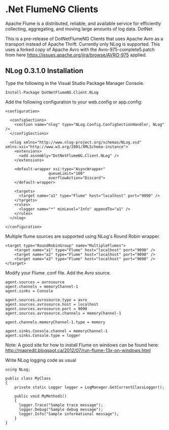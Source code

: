 # .Net FlumeNG Clients

Apache Flume is a distributed, reliable, and available service for efficiently collecting, aggregating, and moving large amounts of log data. DotNet

This is a pre-release of DotNetFlumeNG Clients that uses Apache Avro as a transport instead of Apache Thrift. Currently only NLog is supported. This
uses a forked copy of Apache Avro with the Avro-975-complete5.patch from here https://issues.apache.org/jira/browse/AVRO-975 applied.

## NLog 0.3.1.0 Installation

Type the following in the Visual Studio Package Manager Console.  

```
Install-Package DotNetFlumeNG.Client.NLog
```

Add the following configuration to your web.config or app.config:

```
<configuration>
  
  <configSections>
    <section name="nlog" type="NLog.Config.ConfigSectionHandler, NLog" />
  </configSections>

  <nlog xmlns="http://www.nlog-project.org/schemas/NLog.xsd" xmlns:xsi="http://www.w3.org/2001/XMLSchema-instance">
    <extensions>
      <add assembly="DotNetFlumeNG.Client.NLog" />
    </extensions>
    
	<default-wrapper xsi:type="AsyncWrapper"
                   queueLimit="100"
                   overflowAction="Discard">
    </default-wrapper>

    <targets>
      <target name="a1" type="Flume" host="localhost" port="9090" />
    </targets>
    <rules>
      <logger name="*" minLevel="Info" appendTo="a1" />
    </rules>
  </nlog>

</configuration>
```

Multiple flume sources are supported using NLog's Round Robin wrapper.
```
<target type="RoundRobinGroup" name="MultipleFlumes">
    <target name="a1" type="Flume" host="localhost" port="9090" />
    <target name="a2" type="Flume" host="localhost" port="9090" />
    <target name="a3" type="Flume" host="localhost" port="9090" />
</target>
```

Modify your Flume .conf file. Add the Avro source.  

```
agent.sources = avrosource
agent.channels = memoryChannel-1
agent.sinks = Console

agent.sources.avrosource.type = avro
agent.sources.avrosource.host = localhost
agent.sources.avrosource.port = 9090
agent.sources.avrosource.channels = memoryChannel-1

agent.channels.memoryChannel-1.type = memory

agent.sinks.Console.channel = memoryChannel-1
agent.sinks.Console.type = logger
```
Note: A good site for how to install Flume on windows can be found here: 
http://mapredit.blogspot.ca/2012/07/run-flume-13x-on-windows.html  

Write NLog logging code as usual  

```
using NLog;
 
public class MyClass
{
	private static Logger logger = LogManager.GetCurrentClassLogger();
 
	public void MyMethod1()
	{
      logger.Trace("Sample trace message");
      logger.Debug("Sample debug message");
      logger.Info("Sample informational message");
	}
}
```
